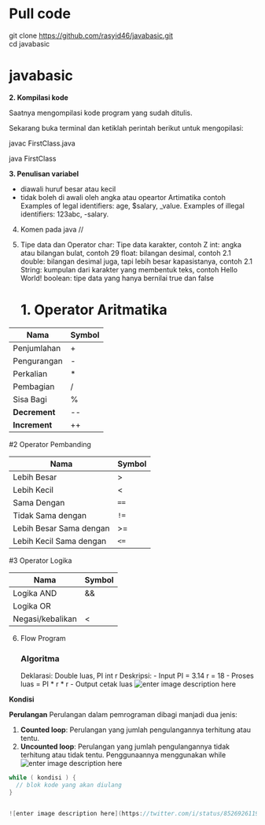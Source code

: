  #  Pull code
 
  git clone https://github.com/rasyid46/javabasic.git
  <br/>
  cd  javabasic
 
 # javabasic

  

**2. Kompilasi kode**

Saatnya mengompilasi kode program yang sudah ditulis.

  

Sekarang buka terminal dan ketiklah perintah berikut untuk mengopilasi:

javac FirstClass.java

java FirstClass

  

**3. Penulisan variabel**
  - diawali huruf besar atau kecil
  - tidak boleh di awali oleh angka atau opeartor Artimatika
      contoh 
         Examples of legal identifiers: age, $salary, _value.
         Examples of illegal identifiers: 123abc, -salary.
       
4. Komen pada java 
    //
5. Tipe data  dan Operator
     char: Tipe data karakter, contoh Z
     int: angka atau bilangan bulat, contoh 29
     float: bilangan desimal, contoh 2.1
     double: bilangan desimal juga, tapi lebih besar      kapasistanya, contoh 2.1
     String: kumpulan dari karakter yang membentuk teks, contoh Hello World!
    boolean: tipe data yang hanya bernilai true dan false

    # 1. Operator Aritmatika
    
| Nama	 | Symbol  |
|--|--|
| Penjumlahan | +  |
| Pengurangan | -  |
| Perkalian | *  |
| Pembagian | /  |
| Sisa Bagi | %  |
| **Decrement** | --  |
|**Increment** | ++  |

 #2  Operator Pembanding
 
| Nama	 | Symbol  |
|--|--|
| Lebih Besar | >  |
| Lebih Kecil | < |
| Sama Dengan | `==` |
| Tidak Sama dengan | `!=` |
| Lebih Besar Sama dengan | >=  |
| Lebih Kecil Sama dengan | `<=`  | 

#3 Operator Logika

| Nama	 | Symbol  |
|--|--|
| Logika AND | &&  |
| Logika OR | ||  |
| Negasi/kebalikan | < |

6. Flow Program
   ### Algoritma
   

    Deklarasi:
        Double luas, PI
        int r
    Deskripsi:
        - Input
            PI = 3.14
            r = 18
        - Proses
            luas = PI * r * r
        - Output
            cetak luas
![enter image description here](https://4.bp.blogspot.com/-topvJ0egkaI/VhaAEc1i0rI/AAAAAAAAB7c/TLjkOJ1o7jI/s1600/Flow+Chart+luas+lingkaran+-+java.png)

**Kondisi**

 **Perulangan**
 Perulangan dalam pemrograman dibagi manjadi dua jenis:

1.  **Counted loop**: Perulangan yang jumlah pengulangannya terhitung atau tentu.
2.  **Uncounted loop**: Perulangan yang jumlah pengulangannya tidak terhitung atau tidak tentu.
  Penggunaannya menggunakan while
  ![enter image description here](https://3.bp.blogspot.com/-nqIIOY3vCyM/WPAp9h0orPI/AAAAAAAAEsA/3-EK9wK7E08g02F8E7AoFF1kOzPurVniQCPcB/s1600/flow+chart+perulangan+while+dan+do+while.png)
  ```java
while ( kondisi ) {
    // blok kode yang akan diulang
}


![enter image description here](https://twitter.com/i/status/852692611932372992)
```

